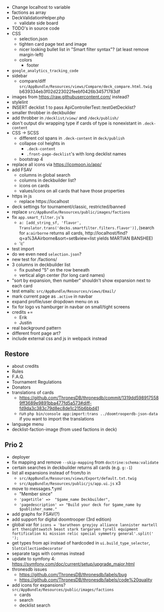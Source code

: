 * Change localhost to variable
* factions as array
* DeckValidationHelper.php
  * validate side board
* TODO's in source code
* CSS
  * selection.json
  * tighten card page text and image
  * nicer looking bullet list in "Smart filter syntax"? (at least remove margin-left)
  * colors
    * footer
* `google_analytics_tracking_code`
* sidebar
  * compare/diff `src/AppBundle/Resources/views/Compare/deck_compare.html.twig` b639334eb3f02d223022feebf0426b34571783df
* images from https://raw.githubusercontent.com/ instead?
* stylelint
* INSERT decklist 1 to pass ApiControllerTest::testGetDecklist?
* smaller throbber in deckbuilder
* add throbber in `/decklist/view/` and `/deck/publish/`
* don't output div wrapping type if cards of type is nonexistant in `.deck-content`
* CSS -> SCSS
  * different col spans in `.deck-content` in `deck/publish`
  * collapse col heights in
    * `.deck-content`
    * `.front-page-decklist`'s with long decklist names
  * bootstrap 4
* replace all icons via https://icomoon.io/app/
* add FSAV
  * columns in global search
  * columns in deckbuilder list?
  * icons on cards
  * values/icons on all cards that have those properties
* https in js
  * replace https://localhost
* deck settings for tournament/classic, restricted/banned
* replace `src/AppBundle/Resources/public/images/factions`
* fix `app.smart_filter.js`'s
  * `a: [add_string_sf, 'flavor', Translator.trans('decks.smartfilter.filters.flavor')],`(search for `a:airborne` returns all cards, http://localhost/find?q=a%3AAirborne&sort=set&view=list yields MARTIAN BANSHEE)
  * 'c'
* test import
* do we even need `selection.json`?
* new test for /factions/
* 3 columns in deckbuilder list
  * fix pushed "5" on the row beneath
  * vertical align center (for long card names)
* "sort by expansion, then number" shouldn't show expansion next to each card
* test emails: `src/AppBundle/Resources/views/Email/`
* mark current page as `.active` in navbar
* expand profile/user dropdown menu on xs
* fix for logo vs hamburger in navbar on small/tight screens
* credits +=
  * Erik
  * Justin
* real background pattern
* different front page art?
* include external css and js in webpack instead

## Restore
* about credits
* Rules
* F.A.Q.
* Tournament Regulations
* Donators
* translations of cards
  * https://github.com/ThronesDB/thronesdb/commit/1319dd5989175589ff3689e9891bba477fd5a573#diff-fd9da3c383c79d8ec8de1c215b6bbd41
  * run `php bin/console app:import:trans ../doomtrooperdb-json-data` if you want to import the translations
* language menu
* decklist-faction-image (from used factions in deck)

## Prio 2
* deployer
* fix mapping and remove `--skip-mapping` from `doctrine:schema:validate`
* certain searches in deckbuilder returns all cards (e.g. `g:-1`)
* list all expansions instead of from/to in
  * `src/AppBundle/Resources/views/Export/default.txt.twig`
  * `src/AppBundle/Resources/public/js/app.ui.js` x3
* move to messages.*.yml
  * "Member since"
  * `'pagetitle' =>  "$game_name Deckbuilder",`
  * `'pagedescription' => "Build your deck for $game_name by $publisher_name."`
* add graphs for FSAV(?)
* add support for digital doomtrooper (3rd edition)
* global var for `icons = 'baratheon greyjoy alliance lannister martell art thenightswatch beast stark targaryen tyrell equipment fortification ki mission relic special symmetry general'.split(' ');`
* get types from api instead of hardcoded in `ui.build_type_selector`, `SlotCollectionDecorator`
* separate tags with commas instead
* update to symfony 4: https://symfony.com/doc/current/setup/upgrade_major.html
* thronesdb issues
  * https://github.com/ThronesDB/thronesdb/labels/bug
  * https://github.com/ThronesDB/thronesdb/labels/code%20quality
* add icons for expansions? `src/AppBundle/Resources/public/images/factions`
  * cards
  * search
  * decklist search
